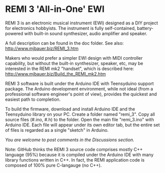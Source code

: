 # REMI 3 'All-in-One' EWI

REMI 3 is an electronic musical instrument (EWI) designed as a DIY project for electronics hobbyists.
The instrument is fully self-contained, battery-powered with built-in sound synthesizer, audio amplifier and speaker.

A full description can be found in the doc folder. See also: http://www.mjbauer.biz/REMI_3.htm

Makers who would prefer a simpler EWI design with MIDI controller capability, but without the built-in synthesizer, speaker, etc, may be interested in the REMI mk2 "handset", which is described here: http://www.mjbauer.biz/Build_the_REMI_mk2.htm

REMI 3 software is built under the Arduino IDE with Teensyduino support package. The Arduino development environment, while not ideal (from a professional software engineer's point of view), provides the quickest and easiest path to completion.

To build the firmware, download and install Arduino IDE and the Teensyduino library on your PC. Create a folder named "remi_3". Copy all source files (#.ino, #.h) to the folder. Open the main file "remi_3.ino" with Arduino IDE. Each file will appear under its own editor tab, but the entire set of files is regarded as a single "sketch" in Arduino.

_You are welcome to post comments in the Discussions section._

Note: GitHub thinks the REMI 3 source code comprises mostly C++ language (95%) because it is compiled under the Arduino IDE with many library functions written in C++. In fact, the REMI application code is composed of 100% pure C-langauge (no C++).
